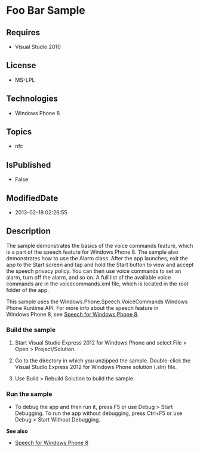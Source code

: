# Foo Bar Sample
## Requires
* Visual Studio 2010
## License
* MS-LPL
## Technologies
* Windows Phone 8
## Topics
* nfc
## IsPublished
* False
## ModifiedDate
* 2013-02-18 02:26:55
## Description

<div id="mainBody">
<p></p>
<div class="introduction">
<p>The sample demonstrates the basics of the voice commands feature, which is a part of the speech feature for Windows&nbsp;Phone&nbsp;8. The sample also demonstrates how to use the Alarm class. After the app launches, exit the app to the
<span class="ui">Start</span> screen and tap and hold the <span class="ui">Start</span> button to view and accept the speech privacy policy. You can then use voice commands to set an alarm, turn off the alarm, and so on. A full list of the available voice
 commands are in the <span class="ui">voicecommands.xml</span> file, which is located in the root folder of the app.
</p>
<p>This sample uses the Windows.Phone.Speech.VoiceCommands Windows Phone Runtime API. For more info about the speech feature in Windows&nbsp;Phone&nbsp;8, see
<a href="http://go.microsoft.com/fwlink/?LinkId=270158">Speech for Windows Phone 8</a>.</p>
<h3 class="procedureSubHeading">Build the sample</h3>
<div class="subSection">
<ol>
<li>
<p>Start Visual Studio Express 2012 for Windows&nbsp;Phone and select <span class="ui">
File</span> &gt; <span class="ui">Open</span> &gt; <span class="ui">Project/Solution</span>.</p>
</li><li>
<p>Go to the directory in which you unzipped the sample. Double-click the Visual Studio Express 2012 for Windows&nbsp;Phone solution (<span class="label">.sln</span>) file.</p>
</li><li>
<p>Use <span class="ui">Build</span> &gt; <span class="ui">Rebuild Solution</span> to build the sample.</p>
</li></ol>
</div>
<h3 class="procedureSubHeading">Run the sample</h3>
<div class="subSection">
<ul>
<li>
<p>To debug the app and then run it, press F5 or use <span class="ui">Debug</span> &gt;
<span class="ui">Start Debugging</span>. To run the app without debugging, press Ctrl&#43;F5 or use
<span class="ui">Debug</span> &gt; <span class="ui">Start Without Debugging</span>.</p>
</li></ul>
</div>
<p><b>See also</b> </p>
<ul>
<li>
<p><a href="http://go.microsoft.com/fwlink/?LinkId=270158">Speech for Windows Phone 8</a>
</p>
</li></ul>
</div>
</div>
